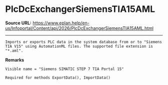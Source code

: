 # PlcDcExchangerSiemensTIA15AML

**Source URL:** https://www.eplan.help/en-us/Infoportal/Content/api/2026/PlcDcExchangerSiemensTIA15AML.html

---

```
Imports or exports PLC data in the system database from or to "Siemens TIA V15" using AutomationML files. The supported file extension is "*.aml".
```

  

**Remarks**

```
Visible name = "Siemens SIMATIC STEP 7 TIA Portal 15"
```

```
Required for methods ExportData(), ImportData()
```